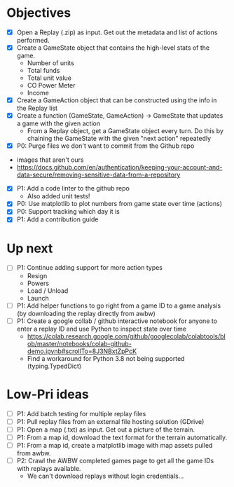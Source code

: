 # Objectives

- [X] Open a Replay (.zip) as input. Get out the metadata and list of actions performed.
- [X] Create a GameState object that contains the high-level stats of the game.
  - Number of units
  - Total funds
  - Total unit value
  - CO Power Meter
  - Income
- [X] Create a GameAction object that can be constructed using the info in the Replay list
- [X] Create a function (GameState, GameAction) -> GameState that updates a game with the given action
  - From a Replay object, get a GameState object every turn. Do this by chaining the GameState with the given "next action" repeatedly
- [X] P0: Purge files we don't want to commit from the Github repo
 - images that aren't ours
 - https://docs.github.com/en/authentication/keeping-your-account-and-data-secure/removing-sensitive-data-from-a-repository
- [X] P1: Add a code linter to the github repo
  - Also added unit tests!
- [X] P0: Use matplotlib to plot numbers from game state over time (actions)
- [X] P0: Support tracking which day it is
- [X] P1: Add a contribution guide

# Up next

- [ ] P1: Continue adding support for more action types
  - Resign
  - Powers
  - Load / Unload
  - Launch
- [ ] P1: Add helper functions to go right from a game ID to a game analysis (by downloading the replay directly from awbw)
- [ ] P1: Create a google collab / github interactive notebook for anyone to enter a replay ID and use Python to inspect state over time
  - https://colab.research.google.com/github/googlecolab/colabtools/blob/master/notebooks/colab-github-demo.ipynb#scrollTo=8J3NBxtZpPcK
  - Find a workaround for Python 3.8 not being supported (typing.TypedDict)

# Low-Pri ideas

- [ ] P1: Add batch testing for multiple replay files
- [ ] P1: Pull replay files from an external file hosting solution (GDrive)
- [ ] P1: Open a map (.txt) as input. Get out a picture of the terrain.
- [ ] P1: From a map id, download the text format for the terrain automatically.
- [ ] P1: From a map id, create a matplotlib image with map assets pulled from awbw.
- [ ] P2: Crawl the AWBW completed games page to get all the game IDs with replays available.
  - We can't download replays without login credentials...
